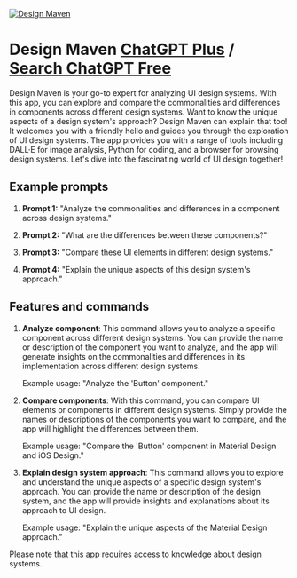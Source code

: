 
[![Design Maven](https://files.oaiusercontent.com/file-QTbQIkBZe5tZ4BZ69WPqysGm?se=2123-10-17T03%3A40%3A52Z&sp=r&sv=2021-08-06&sr=b&rscc=max-age%3D31536000%2C%20immutable&rscd=attachment%3B%20filename%3D50737f56-74d3-41a2-a1f7-d5ee42ce7ee9.png&sig=DA1aiZNpZ5DUpcIpphRh5U0v6QSRk9lA8CgLU9wBo7Y%3D)](https://chat.openai.com/g/g-t4Wpd5bu3-design-maven)

# Design Maven [ChatGPT Plus](https://chat.openai.com/g/g-t4Wpd5bu3-design-maven) / [Search ChatGPT Free](https://gptcall.net/index.html#/?search=Design%20Maven)

Design Maven is your go-to expert for analyzing UI design systems. With this app, you can explore and compare the commonalities and differences in components across different design systems. Want to know the unique aspects of a design system's approach? Design Maven can explain that too! It welcomes you with a friendly hello and guides you through the exploration of UI design systems. The app provides you with a range of tools including DALL·E for image analysis, Python for coding, and a browser for browsing design systems. Let's dive into the fascinating world of UI design together!

## Example prompts

1. **Prompt 1:** "Analyze the commonalities and differences in a component across design systems."

2. **Prompt 2:** "What are the differences between these components?"

3. **Prompt 3:** "Compare these UI elements in different design systems."

4. **Prompt 4:** "Explain the unique aspects of this design system's approach."

## Features and commands

1. **Analyze component**: This command allows you to analyze a specific component across different design systems. You can provide the name or description of the component you want to analyze, and the app will generate insights on the commonalities and differences in its implementation across different design systems.

   Example usage: "Analyze the 'Button' component."

2. **Compare components**: With this command, you can compare UI elements or components in different design systems. Simply provide the names or descriptions of the components you want to compare, and the app will highlight the differences between them.

   Example usage: "Compare the 'Button' component in Material Design and iOS Design."

3. **Explain design system approach**: This command allows you to explore and understand the unique aspects of a specific design system's approach. You can provide the name or description of the design system, and the app will provide insights and explanations about its approach to UI design.

   Example usage: "Explain the unique aspects of the Material Design approach."

Please note that this app requires access to knowledge about design systems.


